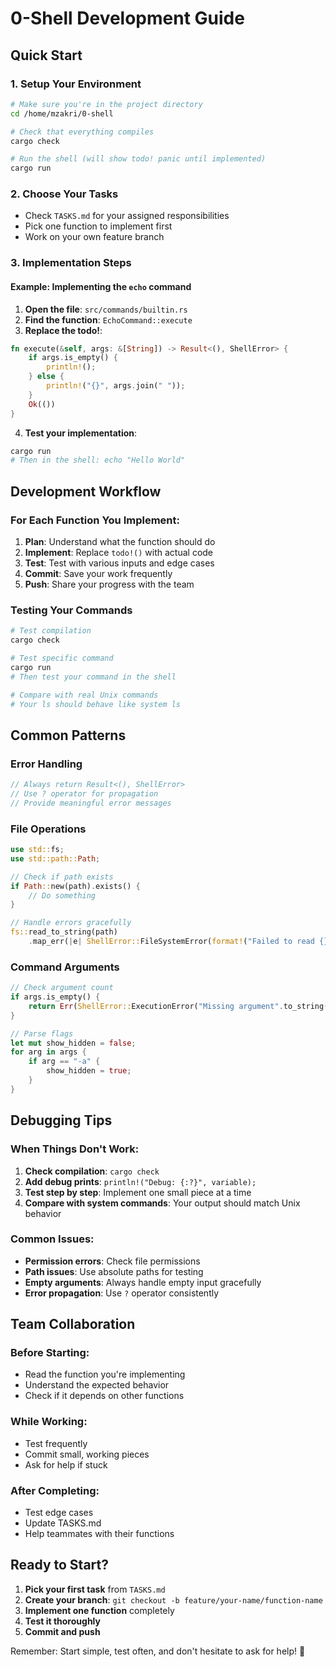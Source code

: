 # 0-Shell Development Guide

## Quick Start

### 1. **Setup Your Environment**
```bash
# Make sure you're in the project directory
cd /home/mzakri/0-shell

# Check that everything compiles
cargo check

# Run the shell (will show todo! panic until implemented)
cargo run
```

### 2. **Choose Your Tasks**
- Check `TASKS.md` for your assigned responsibilities
- Pick one function to implement first
- Work on your own feature branch

### 3. **Implementation Steps**

#### Example: Implementing the `echo` command

1. **Open the file**: `src/commands/builtin.rs`
2. **Find the function**: `EchoCommand::execute`
3. **Replace the todo!**: 
```rust
fn execute(&self, args: &[String]) -> Result<(), ShellError> {
    if args.is_empty() {
        println!();
    } else {
        println!("{}", args.join(" "));
    }
    Ok(())
}
```
4. **Test your implementation**:
```bash
cargo run
# Then in the shell: echo "Hello World"
```

## Development Workflow

### **For Each Function You Implement:**

1. **Plan**: Understand what the function should do
2. **Implement**: Replace `todo!()` with actual code
3. **Test**: Test with various inputs and edge cases
4. **Commit**: Save your work frequently
5. **Push**: Share your progress with the team

### **Testing Your Commands**

```bash
# Test compilation
cargo check

# Test specific command
cargo run
# Then test your command in the shell

# Compare with real Unix commands
# Your ls should behave like system ls
```

## Common Patterns

### **Error Handling**
```rust
// Always return Result<(), ShellError>
// Use ? operator for propagation
// Provide meaningful error messages
```

### **File Operations**
```rust
use std::fs;
use std::path::Path;

// Check if path exists
if Path::new(path).exists() {
    // Do something
}

// Handle errors gracefully
fs::read_to_string(path)
    .map_err(|e| ShellError::FileSystemError(format!("Failed to read {}: {}", path, e)))?
```

### **Command Arguments**
```rust
// Check argument count
if args.is_empty() {
    return Err(ShellError::ExecutionError("Missing argument".to_string()));
}

// Parse flags
let mut show_hidden = false;
for arg in args {
    if arg == "-a" {
        show_hidden = true;
    }
}
```

## Debugging Tips

### **When Things Don't Work:**

1. **Check compilation**: `cargo check`
2. **Add debug prints**: `println!("Debug: {:?}", variable);`
3. **Test step by step**: Implement one small piece at a time
4. **Compare with system commands**: Your output should match Unix behavior

### **Common Issues:**

- **Permission errors**: Check file permissions
- **Path issues**: Use absolute paths for testing
- **Empty arguments**: Always handle empty input gracefully
- **Error propagation**: Use `?` operator consistently

## Team Collaboration

### **Before Starting:**
- Read the function you're implementing
- Understand the expected behavior
- Check if it depends on other functions

### **While Working:**
- Test frequently
- Commit small, working pieces
- Ask for help if stuck

### **After Completing:**
- Test edge cases
- Update TASKS.md
- Help teammates with their functions

## Ready to Start?

1. **Pick your first task** from `TASKS.md`
2. **Create your branch**: `git checkout -b feature/your-name/function-name`
3. **Implement one function** completely
4. **Test it thoroughly**
5. **Commit and push**

Remember: Start simple, test often, and don't hesitate to ask for help! 🚀
